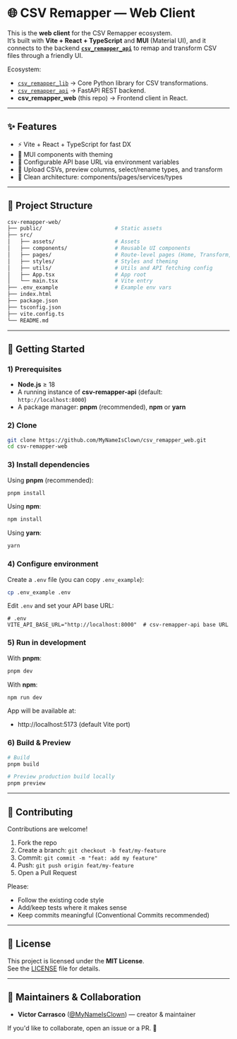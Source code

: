 # 🌐 CSV Remapper — Web Client

This is the **web client** for the CSV Remapper ecosystem.  
It’s built with **Vite + React + TypeScript** and **MUI** (Material UI), and it connects to the backend **[`csv_remapper_api`](https://github.com/MyNameIsClown/csv_remapper_api)** to remap and transform CSV files through a friendly UI.

Ecosystem:
- [`csv_remapper_lib`](https://github.com/MyNameIsClown/csv_remapper_lib) → Core Python library for CSV transformations.
- [`csv_remapper_api`](https://github.com/MyNameIsClown/csv_remapper_api) → FastAPI REST backend.
- **csv_remapper_web** (this repo) → Frontend client in React.

---

## ✨ Features

- ⚡️ Vite + React + TypeScript for fast DX
- 🎨 MUI components with theming
- 🔌 Configurable API base URL via environment variables
- 📁 Upload CSVs, preview columns, select/rename types, and transform
- 🧰 Clean architecture: components/pages/services/types

---

## 📂 Project Structure

```bash
csv-remapper-web/
├── public/                       # Static assets
├── src/
│   ├── assets/                   # Assets
│   ├── components/               # Reusable UI components
│   ├── pages/                    # Route-level pages (Home, Transform, etc.)
│   ├── styles/                   # Styles and theming
│   ├── utils/                    # Utils and API fetching config
│   ├── App.tsx                   # App root
│   └── main.tsx                  # Vite entry
├── .env_example                  # Example env vars
├── index.html
├── package.json
├── tsconfig.json
├── vite.config.ts
└── README.md
```

---

## 🚀 Getting Started

### 1) Prerequisites

- **Node.js** ≥ 18  
- A running instance of **csv-remapper-api** (default: `http://localhost:8000`)
- A package manager: **pnpm** (recommended), **npm** or **yarn**

### 2) Clone

```bash
git clone https://github.com/MyNameIsClown/csv_remapper_web.git
cd csv-remapper-web
```

### 3) Install dependencies

Using **pnpm** (recommended):
```bash
pnpm install
```

Using **npm**:
```bash
npm install
```

Using **yarn**:
```bash
yarn
```

### 4) Configure environment

Create a `.env` file (you can copy `.env_example`):

```bash
cp .env_example .env
```

Edit `.env` and set your API base URL:

```dotenv
# .env
VITE_API_BASE_URL="http://localhost:8000"  # csv-remapper-api base URL
```

### 5) Run in development

With **pnpm**:
```bash
pnpm dev
```

With **npm**:
```bash
npm run dev
```

App will be available at:
- http://localhost:5173 (default Vite port)

### 6) Build & Preview

```bash
# Build
pnpm build

# Preview production build locally
pnpm preview
```
---

## 🤝 Contributing

Contributions are welcome!

1. Fork the repo
2. Create a branch: `git checkout -b feat/my-feature`
3. Commit: `git commit -m "feat: add my feature"`
4. Push: `git push origin feat/my-feature`
5. Open a Pull Request

Please:
- Follow the existing code style
- Add/keep tests where it makes sense
- Keep commits meaningful (Conventional Commits recommended)

---

## 📜 License

This project is licensed under the **MIT License**.  
See the [LICENSE](./LICENSE) file for details.

---

## 👥 Maintainers & Collaboration

- **Victor Carrasco** ([@MyNameIsClown](https://github.com/MyNameIsClown)) — creator & maintainer

If you'd like to collaborate, open an issue or a PR. 🚀